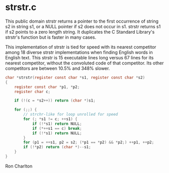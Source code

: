 <!-- title: strstr.c Read Me -->
<!-- $Id: README.md,v 1.6 2023-08-20 17:39:07-04 ron Exp $ -->

# strstr.c

This public domain strstr returns a pointer to the first occurrence of string
s2 in string s1, or a NULL pointer if s2 does not occur in s1.  strstr returns
s1 if s2 points to a zero length string.  It duplicates the C Standard
Library's strstr's function but is faster in many cases.

This implementation of strstr is tied for speed with its nearest competitor
among 18 diverse strstr implementations when finding English words in
English text.  This strstr is 15 executable lines long versus 67 lines for
its nearest competitor, without the convoluted code of that competitor.
Its other competitors are between 10.5% and 348% slower.

```C
char *strstr(register const char *s1, register const char *s2)
{
    register const char *p1, *p2;
    register char c;

    if (!(c = *s2++)) return (char *)s1;

    for (;;) {
        // strchr-like for loop unrolled for speed
        for (; *s1 != c; ++s1) {
            if (!*s1) return NULL;
            if (*++s1 == c) break;
            if (!*s1) return NULL;
        }
        for (p1 = ++s1, p2 = s2; (*p1 == *p2) && *p2;) ++p1, ++p2;
        if (!*p2) return (char *)--s1;
    }
}
```

Ron Charlton
